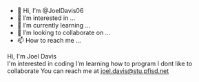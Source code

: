 - 👋 Hi, I’m @JoelDavis06
- 👀 I’m interested in ...
- 🌱 I’m currently learning ...
- 💞️ I’m looking to collaborate on ...
- 📫 How to reach me ...

<!---
JoelDavis06/JoelDavis06 is a ✨ special ✨ repository because its `README.md` (this file) appears on your GitHub profile.
You can click the Preview link to take a look at your changes.
--->
Hi, I'm Joel Davis  
I'm interested in coding 
I'm learning how to program
I dont like to collaborate 
You can reach me at joel.davis@stu.pfisd.net
